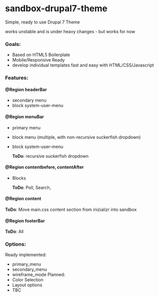 sandbox-drupal7-theme
=====================

Simple, ready to use Drupal 7 Theme

works unstable and is under heavy changes - but works for now

### Goals:
- Based on HTML5 Boilerplate
- Mobile/Responsive Ready
- develop individual templates fast and easy with HTML/CSS/Javascript

### Features:
#### @Region headerBar
- secondary menu
- block system-user-menu

#### @Region menuBar
- primary menu
- block menu (multiple, with non-recursive suckerfish dropdown)
- block system-user-menu

  **ToDo**: recursive suckerfish dropdown

#### @Region contentbefore, contentAfter
- Blocks

  **ToDo**: Poll, Search, 
  
#### @Region content
  **ToDo**: Move main.css content section from inizializr into sandbox
  
#### @Region footerBar
  **ToDo**: All

### Options:
Ready implemented:
- primary_menu
- secondary_menu
- wireframe_mode
Planned:
- Color Selection
- Layout options
- TBC

  
